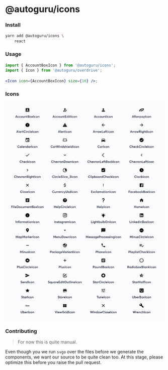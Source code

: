 # @autoguru/icons

### Install

```sh
yarn add @autoguru/icons \
    react
```

### Usage

```jsx
import { AccountBoxIcon } from '@autoguru/icons';
import { Icon } from '@autoguru/overdrive';

<Icon icon={AccountBoxIcon} size={16} />;
```

### Icons

![autoguru icons](icons.png)

### Contributing

> For now this is quite manual.

Even though you we run `svgo` over the files before we generate the components,
we want our source to be quite clean too. At this stage, please optimize this
before you raise the pull request.
